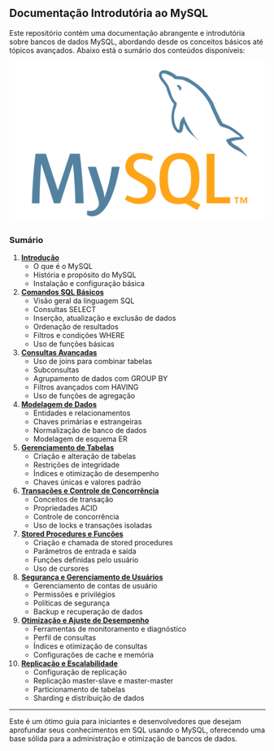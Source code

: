 ## Documentação Introdutória ao MySQL

Este repositório contém uma documentação abrangente e introdutória sobre bancos de dados MySQL, abordando desde os conceitos básicos até tópicos avançados. Abaixo está o sumário dos conteúdos disponíveis:

![MySQL Logo](assets/img/mysql_logo.png)

### Sumário
1. **[Introdução](docs/introducao/README.md)**
   - O que é o MySQL
   - História e propósito do MySQL
   - Instalação e configuração básica
2. **[Comandos SQL Básicos](docs/comandos_sql_basicos.md)**
   - Visão geral da linguagem SQL
   - Consultas SELECT
   - Inserção, atualização e exclusão de dados
   - Ordenação de resultados
   - Filtros e condições WHERE
   - Uso de funções básicas
3. **[Consultas Avançadas](docs/consultas_avancadas.md)**
   - Uso de joins para combinar tabelas
   - Subconsultas
   - Agrupamento de dados com GROUP BY
   - Filtros avançados com HAVING
   - Uso de funções de agregação
4. **[Modelagem de Dados](docs/modelagem_de_dados.md)**
   - Entidades e relacionamentos
   - Chaves primárias e estrangeiras
   - Normalização de banco de dados
   - Modelagem de esquema ER
5. **[Gerenciamento de Tabelas](docs/gerenciamento_de_tabelas.md)**
   - Criação e alteração de tabelas
   - Restrições de integridade
   - Índices e otimização de desempenho
   - Chaves únicas e valores padrão
6. **[Transações e Controle de Concorrência](docs/transacoes_e_controle_de_concorrencia.md)**
   - Conceitos de transação
   - Propriedades ACID
   - Controle de concorrência
   - Uso de locks e transações isoladas
7. **[Stored Procedures e Funções](docs/stored_procedures_e_funcoes.md)**
   - Criação e chamada de stored procedures
   - Parâmetros de entrada e saída
   - Funções definidas pelo usuário
   - Uso de cursores
8. **[Segurança e Gerenciamento de Usuários](docs/seguranca_e_gerenciamento_de_usuarios.md)**
    - Gerenciamento de contas de usuário
    - Permissões e privilégios
    - Políticas de segurança
    - Backup e recuperação de dados
9. **[Otimização e Ajuste de Desempenho](docs/otimizacao_e_ajuste_de_desempenho.md)**
    - Ferramentas de monitoramento e diagnóstico
    - Perfil de consultas
    - Índices e otimização de consultas
    - Configurações de cache e memória
10. **[Replicação e Escalabilidade](docs/replicacao_e_escalabilidade.md)**
    - Configuração de replicação
    - Replicação master-slave e master-master
    - Particionamento de tabelas
    - Sharding e distribuição de dados

---

Este é um ótimo guia para iniciantes e desenvolvedores que desejam aprofundar seus conhecimentos em SQL usando o MySQL, oferecendo uma base sólida para a administração e otimização de bancos de dados.